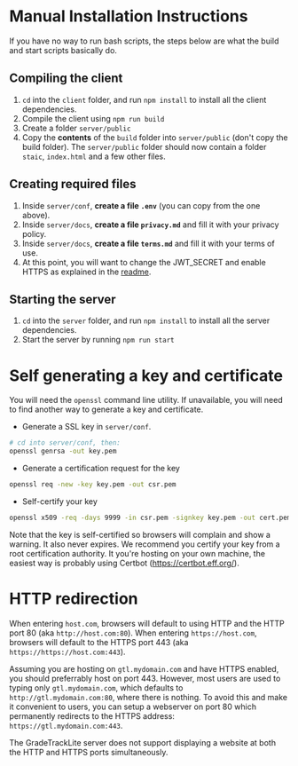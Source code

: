 # Manual Installation Instructions

If you have no way to run bash scripts, the steps below are what the build and start scripts basically do.

## Compiling the client

1. `cd` into the `client` folder, and run `npm install` to install all the client dependencies.
2. Compile the client using `npm run build`
3. Create a folder `server/public`
4. Copy the **contents** of the `build` folder into `server/public` (don't copy the build folder). The `server/public` folder should now contain a folder `staic`, `index.html` and a few other files.

## Creating required files

1. Inside `server/conf`, **create a file `.env`** (you can copy from the one above).
2. Inside `server/docs`, **create a file `privacy.md`** and fill it with your privacy policy.
3. Inside `server/docs`, **create a file `terms.md`** and fill it with your terms of use.
4. At this point, you will want to change the JWT_SECRET and enable HTTPS as explained in the [readme](./README.md).

## Starting the server

1. `cd` into the `server` folder, and run `npm install` to install all the server dependencies.
2. Start the server by running `npm run start`

# Self generating a key and certificate

You will need the `openssl` command line utility. If unavailable, you will need to find another way to generate a key and certificate.

* Generate a SSL key in `server/conf`.

```bash
# cd into server/conf, then:
openssl genrsa -out key.pem
```

* Generate a certification request for the key

```bash
openssl req -new -key key.pem -out csr.pem
```

* Self-certify your key

```bash
openssl x509 -req -days 9999 -in csr.pem -signkey key.pem -out cert.pem
```

Note that the key is self-certified so browsers will complain and show a warning. It also never expires. We recommend you certify your key from a root certification authority. It you're hosting on your own machine, the easiest way is probably using Certbot (https://certbot.eff.org/).

# HTTP redirection

When entering `host.com`, browsers will default to using HTTP and the HTTP port 80 (aka `http://host.com:80`). When entering `https://host.com`, browsers will default to the HTTPS port 443 (aka `https://https://host.com:443`).

Assuming you are hosting on `gtl.mydomain.com` and have HTTPS enabled, you should preferrably host on port 443. However, most users are used to typing only `gtl.mydomain.com`, which defaults to `http://gtl.mydomain.com:80`, where there is nothing. To avoid this and make it convenient to users, you can setup a webserver on port 80 which permanently redirects to the HTTPS address: `https://gtl.mydomain.com:443`.

The GradeTrackLite server does not support displaying a website at both the HTTP and HTTPS ports simultaneously.
